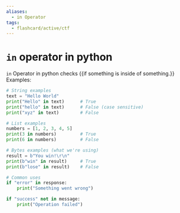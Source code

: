```yaml
---
aliases:
  - in Operator
tags:
  - flashcard/active/ctf
---
```


# `in` operator in python
`in` Operator in python checks {{if something is inside of something.}}  
Examples:
```py
# String examples
text = "Hello World"
print("Hello" in text)      # True
print("hello" in text)      # False (case sensitive)
print("xyz" in text)        # False

# List examples
numbers = [1, 2, 3, 4, 5]
print(3 in numbers)         # True
print(6 in numbers)         # False

# Bytes examples (what we're using)
result = b"You win!\r\n"
print(b"win" in result)     # True
print(b"lose" in result)    # False

# Common uses
if "error" in response:
    print("Something went wrong")

if "success" not in message:
    print("Operation failed")
```